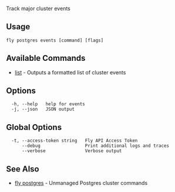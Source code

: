 Track major cluster events


## Usage
~~~
fly postgres events [command] [flags]
~~~

## Available Commands
* [list](/docs/flyctl/postgres-events-list/)	 - Outputs a formatted list of cluster events

## Options

~~~
  -h, --help   help for events
  -j, --json   JSON output
~~~

## Global Options

~~~
  -t, --access-token string   Fly API Access Token
      --debug                 Print additional logs and traces
      --verbose               Verbose output
~~~

## See Also

* [fly postgres](/docs/flyctl/postgres/)	 - Unmanaged Postgres cluster commands

